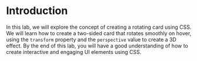 # Introduction

In this lab, we will explore the concept of creating a rotating card using CSS. We will learn how to create a two-sided card that rotates smoothly on hover, using the `transform` property and the `perspective` value to create a 3D effect. By the end of this lab, you will have a good understanding of how to create interactive and engaging UI elements using CSS.
